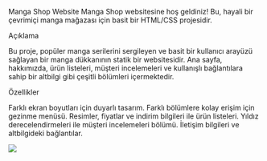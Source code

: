 Manga Shop Website
Manga Shop websitesine hoş geldiniz! Bu, hayali bir çevrimiçi manga mağazası için basit bir HTML/CSS projesidir.

Açıklama

Bu proje, popüler manga serilerini sergileyen ve basit bir kullanıcı arayüzü sağlayan bir manga dükkanının statik bir websitesidir. Ana sayfa, hakkımızda, ürün listeleri, müşteri incelemeleri ve kullanışlı bağlantılara sahip bir altbilgi gibi çeşitli bölümleri içermektedir.


Özellikler

Farklı ekran boyutları için duyarlı tasarım.
Farklı bölümlere kolay erişim için gezinme menüsü.
Resimler, fiyatlar ve indirim bilgileri ile ürün listeleri.
Yıldız derecelendirmeleri ile müşteri incelemeleri bölümü.
İletişim bilgileri ve altbilgideki bağlantılar.


![](https://github.com/omergzlaydn/E-Commerce_Bookshop/blob/main/images/e-co.gif)